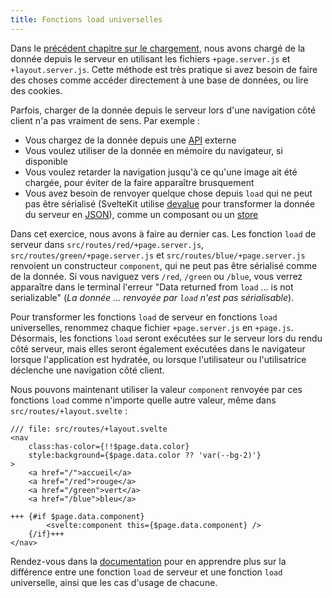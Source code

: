 ```yaml
---
title: Fonctions load universelles
---
```


Dans le [précédent chapitre sur le chargement](page-data), nous avons chargé de la donnée depuis le serveur en utilisant les fichiers `+page.server.js` et `+layout.server.js`. Cette méthode est très pratique si avez besoin de faire des choses comme accéder directement à une base de données, ou lire des cookies.

Parfois, charger de la donnée depuis le serveur lors d'une navigation côté client n'a pas vraiment de sens. Par exemple :

- Vous chargez de la donnée depuis une <span class="vo">[API](SVELTE_SITE_URL/docs/development#api)</span> externe
- Vous voulez utiliser de la donnée en mémoire du navigateur, si disponible
- Vous voulez retarder la navigation jusqu'à ce qu'une image ait été chargée, pour éviter de la faire apparaître brusquement
- Vous avez besoin de renvoyer quelque chose depuis `load` qui ne peut pas être sérialisé (SvelteKit utilise [devalue](https://github.com/Rich-Harris/devalue) pour transformer la donnée du serveur en <span class="vo">[JSON](SVELTE_SITE_URL/docs/web#json)</span>), comme un composant ou un <span class="vo">[store](SVELTE_SITE_URL/docs/sveltejs#store)</span>

Dans cet exercice, nous avons à faire au dernier cas. Les fonction `load` de serveur dans `src/routes/red/+page.server.js`, `src/routes/green/+page.server.js` et `src/routes/blue/+page.server.js` renvoient un constructeur `component`, qui ne peut pas être sérialisé comme de la donnée. Si vous naviguez vers `/red`, `/green` ou `/blue`, vous verrez apparaître dans le terminal l'erreur "Data returned from `load` ... is not serializable" (_La donnée ... renvoyée par `load` n'est pas sérialisable_).

Pour transformer les fonctions `load` de serveur en fonctions `load` universelles, renommez chaque fichier `+page.server.js` en `+page.js`. Désormais, les fonctions `load` seront exécutées sur le serveur lors du rendu côté serveur, mais elles seront également exécutées dans le navigateur lorsque l'application est hydratée, ou lorsque l'utilisateur ou l'utilisatrice déclenche une navigation côté client.

Nous pouvons maintenant utiliser la valeur `component` renvoyée par ces fonctions `load` comme n'importe quelle autre valeur, même dans `src/routes/+layout.svelte` :

```svelte
/// file: src/routes/+layout.svelte
<nav
	class:has-color={!!$page.data.color}
	style:background={$page.data.color ?? 'var(--bg-2)'}
>
	<a href="/">accueil</a>
	<a href="/red">rouge</a>
	<a href="/green">vert</a>
	<a href="/blue">bleu</a>

+++	{#if $page.data.component}
		<svelte:component this={$page.data.component} />
	{/if}+++
</nav>
```

Rendez-vous dans la [documentation](KIT_SITE_URL/docs/load#universal-vs-server) pour en apprendre plus sur la différence entre une fonction `load` de serveur et une fonction `load` universelle, ainsi que les cas d'usage de chacune.
